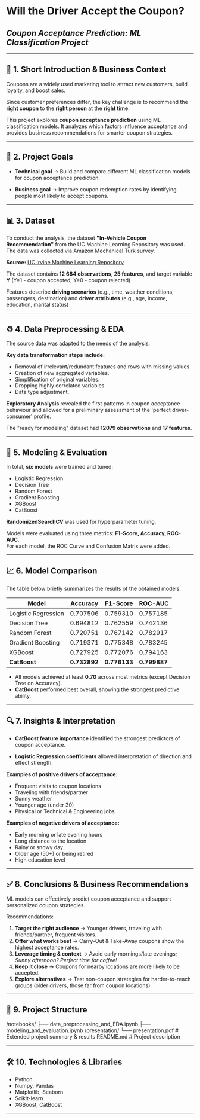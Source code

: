 # Will the Driver Accept the Coupon?  
## ***Coupon Acceptance Prediction: ML Classification Project***

---

## 📌 1. Short Introduction & Business Context

Coupons are a widely used marketing tool to attract new customers, build loyalty, and boost sales.  

Since customer preferences differ, the key challenge is to recommend the **right coupon** to the **right person** at the **right time**.  

This project explores **coupon acceptance prediction** using ML classification models. It analyzes which factors influence acceptance and provides business recommendations for smarter coupon strategies.

---

## 🎯 2. Project Goals

- **Technical goal** → Build and compare different ML classification models for coupon acceptance prediction.
  
- **Business goal** → Improve coupon redemption rates by identifying people most likely to accept coupons.  

---

## 📊 3. Dataset

To conduct the analysis, the dataset **"In-Vehicle Coupon Recommendation"** from the UC Machine Learning Repository was used. The data was collected via Amazon Mechanical Turk survey.

**Source:** [UC Irvine Machine Learning Repository](https://archive.ics.uci.edu/)

The dataset contains **12 684 observations**, **25 features**, and target variable **Y** (Y=1 - coupon accepted; Y=0 - coupon rejected)

Features describe **driving scenarios** (e.g., time, weather conditions, passengers, destination) and **driver attributes** (e.g., age, income, education, marital status)

---

## ⚙️ 4. Data Preprocessing & EDA

The source data was adapted to the needs of the analysis. 

**Key data transformation steps include:**

- Removal of irrelevant/redundant features and rows with missing values.  
- Creation of new aggregated variables.
- Simplification of original variables.  
- Dropping highly correlated variables.
- Data type adjustment.

**Exploratory Analysis** revealed the first patterns in coupon acceptance behaviour and allowed for a preliminary assessment of the 'perfect driver-consumer' profile.

The "ready for modeling" dataset had **12079 observations** and **17 features**.

---

## 🤖 5. Modeling & Evaluation

In total, **six models** were trained and tuned:  
- Logistic Regression  
- Decision Tree  
- Random Forest  
- Gradient Boosting  
- XGBoost  
- CatBoost  

**RandomizedSearchCV** was used for hyperparameter tuning. 

Models were evaluated using three metrics: **F1-Score, Accuracy, ROC-AUC**.  
For each model, the ROC Curve and Confusion Matrix were added.

---

## 📈 6. Model Comparison

The table below briefly summarizes the results of the obtained models:

| Model              | Accuracy | F1-Score | ROC-AUC |
|--------------------|----------|----------|---------|
| Logistic Regression| 0.707506 | 0.759310 | 0.757185|
| Decision Tree      | 0.694812 | 0.762559 | 0.742136|
| Random Forest      | 0.720751 | 0.767142 | 0.782917|
| Gradient Boosting  | 0.719371 | 0.775348 | 0.783245|
| XGBoost            | 0.727925 | 0.772076 | 0.794163|
| **CatBoost**       | **0.732892** | **0.776133** | **0.799887** |



- All models achieved at least **0.70** across most metrics (except Decision Tree on Accuracy).  
- **CatBoost** performed best overall, showing the strongest predictive ability.

---

## 🔍 7. Insights & Interpretation
- **CatBoost feature importance** identified the strongest predictors of coupon acceptance.

- **Logistic Regression coefficients** allowed interpretation of direction and effect strength.  

**Examples of positive drivers of acceptance:**  
- Frequent visits to coupon locations  
- Traveling with friends/partner  
- Sunny weather  
- Younger age (under 30)
- Physical or Technical & Engineering jobs

**Examples of negative drivers of acceptance:**  
- Early morning or late evening hours  
- Long distance to the location
- Rainy or snowy day
- Older age (50+) or being retired
- High education level 

---

## ✅ 8. Conclusions & Business Recommendations
ML models can effectively predict coupon acceptance and support personalized coupon strategies.  

Recommendations:  
1. **Target the right audience** → Younger drivers, traveling with friends/partner, frequent visitors.  
2. **Offer what works best** → Carry-Out & Take-Away coupons show the highest acceptance rates.  
3. **Leverage timing & context** → Avoid early mornings/late evenings; *Sunny afternoon? Perfect time for coffee!*  
4. **Keep it close** → Coupons for nearby locations are more likely to be accepted.  
5. **Explore alternatives** → Test non-coupon strategies for harder-to-reach groups (older drivers, those far from coupon locations).  

---

## 📂 9. Project Structure

/notebooks/
├── data_preprocessing_and_EDA.ipynb
├── modeling_and_evaluation.ipynb
/presentation/
└── presentation.pdf # Extended project summary & results
README.md # Project description

---

## 🛠️ 10. Technologies & Libraries
- Python  
- Numpy, Pandas  
- Matplotlib, Seaborn  
- Scikit-learn  
- XGBoost, CatBoost  

---


